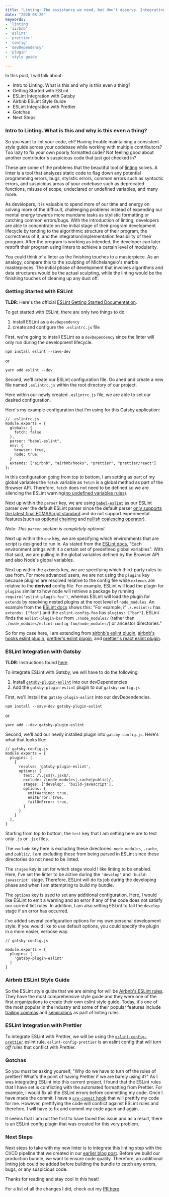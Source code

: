 ```yaml
---
title: "Linting: The assistance we need, but don't deserve. Integrating Airbnb's ESLint rules with Gatsby and Prettier"
date: "2020-08-20"
keywords:
- 'linting'
- 'airbnb'
- 'eslint'
- 'prettier'
- 'config'
- 'devDependency'
- 'plugin'
- 'style guide'

---
```


In this post, I will talk about:

* Intro to Linting. What is this and why is this even a thing?
* Getting Started with ESLint
* ESLint Integration with Gatsby
* Airbnb ESLint Style Guide
* ESLint Integration with Prettier
* Gotchas
* Next Steps

### Intro to Linting. What is this and why is this even a thing?

So you want to lint your code, eh? Having trouble maintaining a consistent style guide across your codebase while working with multiple contributors? Too lazy to fix your own poorly formatted code? Not feeling good about another contributor's suspicious code that just got checked in?

These are some of the problems that the beautiful tool of [linting](https://en.wikipedia.org/wiki/Lint_(software)) solves. A linter is a tool that analyzes static code to flag down any potential programming errors, bugs, stylistic errors, common errors such as syntactic errors, and suspicious areas of your codebase such as deprecated functions, misuse of scope, undeclared or undefined variables, and many more.

As developers, it is valuable to spend more of our time and energy on solving more of the difficult, challenging problems instead of expending our mental energy towards more mundane tasks as stylistic formatting or catching common errors/bugs. With the introduction of linting, developers are able to concentrate on the initial stage of their program development lifecycle by tending to the algorithmic structure of their program, the correctness of it, and the integration/implementation feasibility of their program. After the program is working as intended, the developer can later retrofit their program using linters to achieve a certain level of modularity.

You could think of a linter as the finishing touches to a masterpiece. As an analogy, compare this to the sculpting of Michelangelo's marble masterpieces.  The initial phase of development that involves algorithms and data structures would be the actual sculpting, while the linting would be the finishing touches of cleaning up any dust off.

### Getting Started with ESLint

__TLDR__: Here's the official [ESLint Getting Started Documentation](https://eslint.org/docs/user-guide/getting-started).

To get started with ESLint, there are only two things to do:
1. install ESLint as a `devDependency`
2. create and configure the `.eslintrc.js` file

First, we're going to install ESLint as a `devDependency` since the linter will only run during the development lifecycle.

`npm install eslint --save-dev`

or

`yarn add eslint --dev`

Second, we'll create our ESLint configuration file. Go ahed and create a new file named `.eslintrc.js` within the root directory of our project.

Here within our newly created `.eslintrc.js` file, we are able to set our desired configuration.

Here's my example configuration that I'm using for this Gatsby application:

```
// .eslintrc.js
module.exports = {
  globals: {
    fetch: false
  },
  parser: "babel-eslint",
  env: {
    browser: true,
    node: true,
  }
  extends: ["airbnb", "airbnb/hooks", "prettier", "prettier/react"]
};
```

In this configuration going from top to bottom, I am setting as part of my global variables the `fetch` variable as `fetch` is a global method as part of the Browser API. Therefore, `fetch` does not need to be defined so we are silencing the ESLint warning([no undefined variables rules](https://eslint.org/docs/rules/no-undef)).

Next up within the `parser` key, we are using [`babel-eslint`](https://github.com/babel/babel-eslint) as our ESLint parser over the default ESLint parser since the default parser [only supports the latest final ECMAScript standard](https://github.com/eslint/eslint/blob/a675c89573836adaf108a932696b061946abf1e6/README.md#what-about-experimental-features) and do not support experimental features(such as [optional chaining](https://developer.mozilla.org/en-US/docs/Web/JavaScript/Reference/Operators/Optional_chaining) and [nullish coalescing operator](https://developer.mozilla.org/en-US/docs/Web/JavaScript/Reference/Operators/Nullish_coalescing_operator)).

_Note: This `parser` section is completely optional._  

Next up within the `env` key, we are specifying which environments that are script is designed to run in. As stated from the [ESLint docs](https://eslint.org/docs/user-guide/configuring), "Each environment brings with it a certain set of predefined global variables". With that said, we are pulling in the global variables defined by the Browser API and also Node's global variables.

Next up within the `extends` key, we are specifying which third-party rules to use from. For more advanced users, we are not using the `plugins` key because plugins are resolved relative to the config file while `extends` are relative to the __derived__ config file. For example, ESLint will load the plugin for `plugins` similar to how node will retrieve a package by running `require('eslint-plugin-foo')`, whereas ESLint will load the plugin for `extends` by resolving nested plugins at the root level of `node_modules`. An example from the [ESLint docs](https://eslint.org/docs/user-guide/configuring#configuring-plugins) shows this: "For example, if `./.eslintrc` has `extends: ["foo"]` and the `eslint-config-foo` has `plugins: ["bar"]`, ESLint finds the `eslint-plugin-bar` from `./node_modules/` (rather than `./node_modules/eslint-config-foo/node_modules/`) or ancestor directories."

So for my case here, I am extending from [airbnb's eslint plugin](https://www.npmjs.com/package/eslint-config-airbnb), [airbnb's hooks eslint plugin](https://www.npmjs.com/package/eslint-plugin-react-hooks), [prettier's eslint plugin](https://github.com/prettier/eslint-config-prettier), and [prettier's react eslint plugin](https://github.com/yannickcr/eslint-plugin-react).

### ESLint Integration with Gatsby

__TLDR__: Instructions found [here](https://github.com/mongkuen/gatsby-plugin-eslint#gatsby-plugin-eslint).

To integrate ESLint with Gatsby, we will have to do the following:
1. Install [`gatsby-plugin-eslint`](https://github.com/mongkuen/gatsby-plugin-eslint#gatsby-plugin-eslint) into our devDependencies
2. Add the `gatsby-plugin-eslint` plugin to our `gatsby-config.js`

First, we'll install the `gatsby-plugin-eslint` into our devDependencies.

`npm install --save-dev gatsby-plugin-eslint`

or

`yarn add --dev gatsby-plugin-eslint`

Second, we'll add our newly installed plugin into `gatsby-config.js`. Here's what that looks like:

```
// gatsby-config.js
module.exports = {
  plugins: [
    {
      resolve: 'gatsby-plugin-eslint',
      options: {
        test: /\.js$|\.jsx$/,
        exclude: /(node_modules|.cache|public)/,
        stages: ['develop', 'build-javascript'],
        options: {
          emitWarning: true,
          emitError: true,
          failOnError: true,
        }
      }
    }
  ],
}
```

Starting from top to bottom, the `test` key that I am setting here are to test only `.js` or `.jsx` files.

The `exclude` key here is excluding these directories: `node_modules`, `.cache`, and `public/`. I am excluding these from being parsed in ESLint since these directories do not need to be linted.

The `stages` key is set for which stage would I like linting to be enabled. Here, I've set the linter to be active during the `'develop'` and `'build-javascript'` stage. Therefore, ESLint will do its job during the developing phase and when I am attempting to build my bundle.

The `options` key is used to set any additional configuration. Here, I would like ESLint to emit a warning and an error if any of the code does not satisfy our current lint rules. In addition, I am also setting ESLint to fail the `develop` stage if an error has occurred.

I've added several configuration options for my own personal development style. If you would like to use default options, you could specify the plugin in a more easier, verbose way.

```
// gatsby-config.js

module.exports = {
  plugins: [
    'gatsby-plugin-eslint'
  ]
}
```

### Airbnb ESLint Style Guide

So the ESLint style guide that we are aiming for will be [Airbnb's ESLint rules](https://github.com/airbnb/javascript). They have the most comprehensive style guide and they were one of the first organizations to create their own eslint style guide. Today, it's one of the most popular in the industry and some of their popular features include [trailing commas](https://github.com/airbnb/javascript#commas) and [semicolons](https://github.com/airbnb/javascript#semicolons) as part of linting rules.

### ESLint Integration with Prettier

To integrate ESLint with Prettier, we will be using the [`eslint-config-prettier`](https://github.com/prettier/eslint-config-prettier) eslint rule. `eslint-config-prettier` is an eslint config that will _turn off_ rules that conflict with Prettier.

### Gotchas

So you must be asking yourself, "Why do we have to turn off the rules of prettier? What's the point of having Prettier if we are barely using it?" As I was integrating ESLint into this current project, I found that the ESLint rules that I have set is conflicting with the automated formatting from Prettier. For example, I would fix all the ESLint errors before committing my code. Once I have made the commit, I have a [`pre-commit` hook](https://github.com/klammm/all-things-random/blob/master/package.json#L34) that will prettify my code for me. However, prettifying the code will conflict against ESLint rules and therefore, I will have to fix and commit my code again and again.

It seems that I am not the first to have faced this issue and as a result, there is an ESLint config plugin that was created for this very problem.

### Next Steps

Next steps to take with my new linter is to integrate this linting step with the CI/CD pipeline that we created in our [earlier blog post](http://klam.space/content/08-circleci-surge/). Before we build our production bundle, we want to ensure code quality. Therefore, an additional linting job could be added before building the bundle to catch any errors, bugs, or any suspicious code.

Thanks for reading and stay cool in this heat!

For a list of all the changes I did, check out my [PR here](https://github.com/klammm/all-things-random/pull/18).
